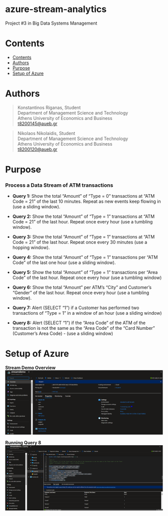# azure-stream-analytics
Project #3 in Big Data Systems Management

# Contents<a class="anchor" id="Contents"></a>
- [Contents](#Contents)
- [Authors](#Authors)
- [Purpose](#Purpose)
- [Setup of Azure](#Setup_of_Azure)

# Authors<a class="anchor" id="Authors"></a>
> Konstantinos Riganas, Student<br />
> Department of Management Science and Technology <br />
> Athens University of Economics and Business <br />
> t8200145@aueb.gr

> Nikolaos Nikolaidis, Student<br />
> Department of Management Science and Technology <br />
> Athens University of Economics and Business <br />
> t8200120@aueb.gr

# Purpose<a class="anchor" id="Purpose"></a>
<h3>Process a Data Stream of ATM transactions</h3>

- **Query 1:** Show the total “Amount” of “Type = 0” transactions at “ATM Code = 21” of the last 10 minutes. Repeat as new events
 keep flowing in (use a sliding window).

- **Query 2:** Show the total “Amount” of “Type = 1” transactions at “ATM Code = 21” of the last hour. Repeat once every hour
 (use a tumbling window).

- **Query 3:** Show the total “Amount” of “Type = 1” transactions at “ATM Code = 21” of the last hour. Repeat once every 30 minutes
 (use a hopping window).

- **Query 4:** Show the total “Amount” of “Type = 1” transactions per “ATM Code” of the last one hour (use a sliding window).

- **Query 5:** Show the total “Amount” of “Type = 1” transactions per “Area Code” of the last hour. Repeat once every hour (use a
 tumbling window)

- **Query 6:** Show the total “Amount” per ATM’s “City” and Customer’s “Gender” of the last hour. Repeat once every hour (use a tumbling window).

- **Query 7:** Alert (SELECT “1”) if a Customer has performed two transactions of “Type = 1” in a window of an hour (use a sliding
 window)

- **Query 8:** Alert (SELECT “1”) if the “Area Code” of the ATM of the transaction is not the same as the “Area Code” of the “Card
 Number” (Customer’s Area Code) - (use a sliding window)


# Setup of Azure<a class="anchor" id="Setup_of_Azure"></a>

**Stream Demo Overview**
![Stream Demo Overview](Stream.png)

**Running Query 8**
![Running Query 8](Query_8.png)